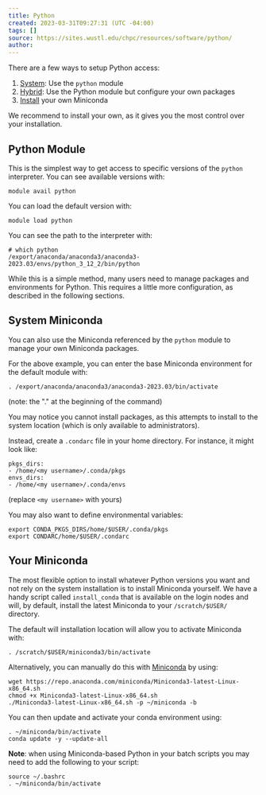 ```yaml
---
title: Python
created: 2023-03-31T09:27:31 (UTC -04:00)
tags: []
source: https://sites.wustl.edu/chpc/resources/software/python/
author:
---
```

There are a few ways to setup Python access:
1. [System](#python-module): Use the `python` module
2. [Hybrid](#system-miniconda): Use the Python module but configure your own packages
3. [Install](#your-miniconda) your own Miniconda

We recommend to install your own, as it gives you the most control over your installation.
## Python Module
This is the simplest way to get access to specific versions of the `python` interpreter. You can see available versions with:
```
module avail python
```
You can load the default version with:
```
module load python
```
You can see the path to the interpreter with:
```
# which python
/export/anaconda/anaconda3/anaconda3-2023.03/envs/python_3_12_2/bin/python
```
While this is a simple method, many users need to manage packages and environments for Python. This requires a little more configuration, as described in the following sections.
## System Miniconda
You can also use the Miniconda referenced by the `python` module to manage your own Miniconda packages.

For the above example, you can enter the base Miniconda environment for the default module with:
```
. /export/anaconda/anaconda3/anaconda3-2023.03/bin/activate
```
(note: the "." at the beginning of the command)

You may notice you cannot install packages, as this attempts to install to the system location (which is only available to administrators). 

Instead, create a `.condarc` file in your home directory. For instance, it might look like:
```
pkgs_dirs:
- /home/<my username>/.conda/pkgs
envs_dirs:
- /home/<my username>/.conda/envs
```
(replace `<my username>` with yours)

You may also want to define environmental variables:
```
export CONDA_PKGS_DIRS/home/$USER/.conda/pkgs
export CONDARC/home/$USER/.condarc
```
## Your Miniconda
The most flexible option to install whatever Python versions you want and not rely on the system installation is to install Miniconda yourself. We have a handy script called `install_conda` that is available on the login nodes and will, by default, install the latest Miniconda to your `/scratch/$USER/` directory.

The default will installation location will allow you to activate Miniconda with:
```
. /scratch/$USER/miniconda3/bin/activate
```

Alternatively, you can manually do this with [Miniconda](https://docs.conda.io/en/main/miniconda.html) by using:
```
wget https://repo.anaconda.com/miniconda/Miniconda3-latest-Linux-x86_64.sh
chmod +x Miniconda3-latest-Linux-x86_64.sh
./Miniconda3-latest-Linux-x86_64.sh -p ~/miniconda -b
```

You can then update and activate your conda environment using:
```
. ~/miniconda/bin/activate
conda update -y --update-all
```

**Note**: when using Miniconda-based Python in your batch scripts you may need to add the following to your script:
```
source ~/.bashrc
. ~/miniconda/bin/activate
```
